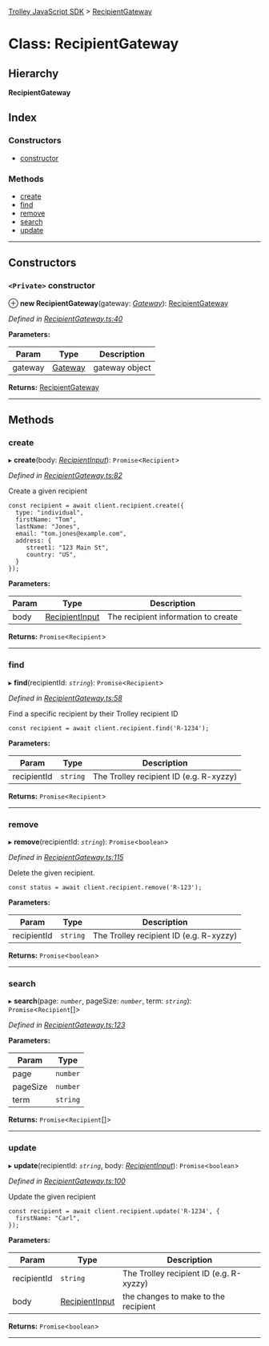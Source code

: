 [Trolley JavaScript SDK](../README.md) > [RecipientGateway](../classes/recipientgateway.md)

# Class: RecipientGateway

## Hierarchy

**RecipientGateway**

## Index

### Constructors

* [constructor](recipientgateway.md#constructor)

### Methods

* [create](recipientgateway.md#create)
* [find](recipientgateway.md#find)
* [remove](recipientgateway.md#remove)
* [search](recipientgateway.md#search)
* [update](recipientgateway.md#update)

---

## Constructors

<a id="constructor"></a>

### `<Private>` constructor

⊕ **new RecipientGateway**(gateway: *[Gateway](gateway.md)*): [RecipientGateway](recipientgateway.md)

*Defined in [RecipientGateway.ts:40](https://github.com/PaymentRails/javascript-sdk/blob/c3121c6/lib/RecipientGateway.ts#L40)*

**Parameters:**

| Param | Type | Description |
| ------ | ------ | ------ |
| gateway | [Gateway](gateway.md) |  gateway object |

**Returns:** [RecipientGateway](recipientgateway.md)

___

## Methods

<a id="create"></a>

###  create

▸ **create**(body: *[RecipientInput](../interfaces/recipientinput.md)*): `Promise`<`Recipient`>

*Defined in [RecipientGateway.ts:82](https://github.com/PaymentRails/javascript-sdk/blob/c3121c6/lib/RecipientGateway.ts#L82)*

Create a given recipient

    const recipient = await client.recipient.create({
      type: "individual",
      firstName: "Tom",
      lastName: "Jones",
      email: "tom.jones@example.com",
      address: {
         street1: "123 Main St",
         country: "US",
      }
    });

**Parameters:**

| Param | Type | Description |
| ------ | ------ | ------ |
| body | [RecipientInput](../interfaces/recipientinput.md) |  The recipient information to create |

**Returns:** `Promise`<`Recipient`>

___
<a id="find"></a>

###  find

▸ **find**(recipientId: *`string`*): `Promise`<`Recipient`>

*Defined in [RecipientGateway.ts:58](https://github.com/PaymentRails/javascript-sdk/blob/c3121c6/lib/RecipientGateway.ts#L58)*

Find a specific recipient by their Trolley recipient ID

    const recipient = await client.recipient.find('R-1234');

**Parameters:**

| Param | Type | Description |
| ------ | ------ | ------ |
| recipientId | `string` |  The Trolley recipient ID (e.g. R-xyzzy) |

**Returns:** `Promise`<`Recipient`>

___
<a id="remove"></a>

###  remove

▸ **remove**(recipientId: *`string`*): `Promise`<`boolean`>

*Defined in [RecipientGateway.ts:115](https://github.com/PaymentRails/javascript-sdk/blob/c3121c6/lib/RecipientGateway.ts#L115)*

Delete the given recipient.

    const status = await client.recipient.remove('R-123');

**Parameters:**

| Param | Type | Description |
| ------ | ------ | ------ |
| recipientId | `string` |  The Trolley recipient ID (e.g. R-xyzzy) |

**Returns:** `Promise`<`boolean`>

___
<a id="search"></a>

###  search

▸ **search**(page: *`number`*, pageSize: *`number`*, term: *`string`*): `Promise`<`Recipient`[]>

*Defined in [RecipientGateway.ts:123](https://github.com/PaymentRails/javascript-sdk/blob/c3121c6/lib/RecipientGateway.ts#L123)*

**Parameters:**

| Param | Type |
| ------ | ------ |
| page | `number` | 
| pageSize | `number` | 
| term | `string` | 

**Returns:** `Promise`<`Recipient`[]>

___
<a id="update"></a>

###  update

▸ **update**(recipientId: *`string`*, body: *[RecipientInput](../interfaces/recipientinput.md)*): `Promise`<`boolean`>

*Defined in [RecipientGateway.ts:100](https://github.com/PaymentRails/javascript-sdk/blob/c3121c6/lib/RecipientGateway.ts#L100)*

Update the given recipient

    const recipient = await client.recipient.update('R-1234', {
      firstName: "Carl",
    });

**Parameters:**

| Param | Type | Description |
| ------ | ------ | ------ |
| recipientId | `string` |  The Trolley recipient ID (e.g. R-xyzzy) |
| body | [RecipientInput](../interfaces/recipientinput.md) |  the changes to make to the recipient |

**Returns:** `Promise`<`boolean`>

___


